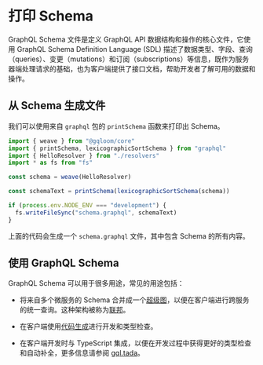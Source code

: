 # 打印 Schema

GraphQL Schema 文件是定义 GraphQL API 数据结构和操作的核心文件，它使用 GraphQL Schema Definition Language (SDL) 描述了数据类型、字段、查询（queries）、变更（mutations）和订阅（subscriptions）等信息，既作为服务器端处理请求的基础，也为客户端提供了接口文档，帮助开发者了解可用的数据和操作。

## 从 Schema 生成文件

我们可以使用来自 `graphql` 包的 `printSchema` 函数来打印出 Schema。

```ts
import { weave } from "@gqloom/core"
import { printSchema, lexicographicSortSchema } from "graphql"
import { HelloResolver } from "./resolvers"
import * as fs from "fs"

const schema = weave(HelloResolver)

const schemaText = printSchema(lexicographicSortSchema(schema))

if (process.env.NODE_ENV === "development") {
  fs.writeFileSync("schema.graphql", schemaText)
}
```

上面的代码会生成一个 `schema.graphql` 文件，其中包含 Schema 的所有内容。

## 使用 GraphQL Schema

GraphQL Schema 可以用于很多用途，常见的用途包括：

- 将来自多个微服务的 Schema 合并成一个[超级图](https://www.apollographql.com/docs/federation/building-supergraphs/subgraphs-overview)，以便在客户端进行跨服务的统一查询。这种架构被称为[联邦](./federation.mdx)。

- 在客户端使用[代码生成](https://the-guild.dev/graphql/codegen)进行开发和类型检查。

- 在客户端开发时与 TypeScript 集成，以便在开发过程中获得更好的类型检查和自动补全，更多信息请参阅 [gql.tada](https://gql-tada.0no.co/)。
